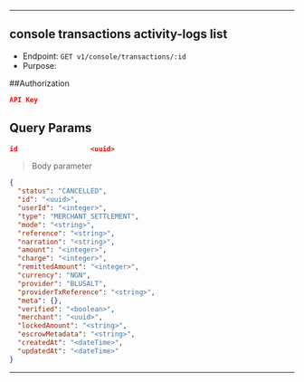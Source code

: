 
----------------------------------------------------------------------------------
## console transactions activity-logs list
* Endpoint: `GET v1/console/transactions/:id`
* Purpose: 

##Authorization

```json
API Key
```
## Query Params

```json
id                  <uuid>
```

> Body parameter

```json
{
  "status": "CANCELLED",
  "id": "<uuid>",
  "userId": "<integer>",
  "type": "MERCHANT_SETTLEMENT",
  "mode": "<string>",
  "reference": "<string>",
  "narration": "<string>",
  "amount": "<integer>",
  "charge": "<integer>",
  "remittedAmount": "<integer>",
  "currency": "NGN",
  "provider": "BLUSALT",
  "providerTxReference": "<string>",
  "meta": {},
  "verified": "<boolean>",
  "merchant": "<uuid>",
  "lockedAmount": "<string>",
  "escrowMetadata": "<string>",
  "createdAt": "<dateTime>",
  "updatedAt": "<dateTime>"
}
```
----------------------------------------------------------------------------------